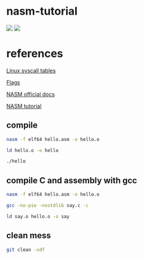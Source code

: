 # nasm-tutorial
![](https://img.shields.io/badge/haxor-approved%20by%20nasa-blue)
![](https://img.shields.io/badge/language-god-white)


# references
[Linux syscall tables](https://chromium.googlesource.com/chromiumos/docs/+/HEAD/constants/syscalls.md)

[Flags](https://en.wikipedia.org/wiki/FLAGS_register)

[NASM official docs](https://nasm.us/docs.php)

[NASM tutorial](https://cs.lmu.edu/~ray/notes/nasmtutorial/)

## compile
```sh
nasm -f elf64 hello.asm -o hello.o
```
```sh
ld hello.o -o hello
```
```sh
./hello
```
## compile C and assembly with gcc
```sh
nasm -f elf64 hello.asm -o hello.o
```
```sh
gcc -no-pie -nostdlib say.c -c
```
```sh
ld say.o hello.o -o say
```

## clean mess
```sh
git clean -xdf
```
